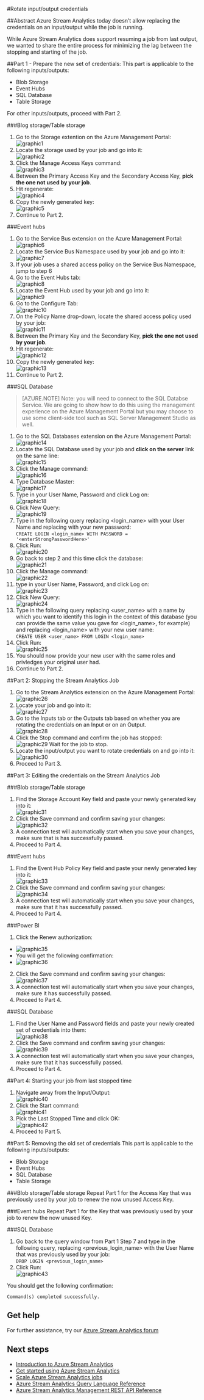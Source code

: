 <properties 
	pageTitle="Stream Analytics: Rotate log-in credentials for inputs and outputs | Microsoft Azure" 
	description="Learn how to update the credentials for Stream Analytics inputs and outputs." 
	services="stream-analytics" 
	documentationCenter="" 
	authors="jeffstokes72" 
	manager="paulettm" 
	editor="cgronlun"/>

<tags 
	ms.service="stream-analytics" 
	ms.devlang="na" 
	ms.topic="article" 
	ms.tgt_pltfrm="na" 
	ms.workload="data-services" 
	ms.date="10/05/2015" 
	ms.author="jeffstok"/>

#Rotate input/output credentials

##Abstract
Azure Stream Analytics today doesn’t allow replacing the credentials on an input/output while the job is running.

While Azure Stream Analytics does support resuming a job from last output, we wanted to share the entire process for minimizing the lag between the stopping and starting of the job.

##Part 1 - Prepare the new set of credentials:
This part is applicable to the following inputs/outputs:

* Blob Storage
* Event Hubs
* SQL Database
* Table Storage

For other inputs/outputs, proceed with Part 2.

###Blog storage/Table storage
1.  Go to the Storage extention on the Azure Management Portal:  
![graphic1][graphic1]
2.  Locate the storage used by your job and go into it:  
![graphic2][graphic2]
3.  Click the Manage Access Keys command:  
![graphic3][graphic3]
4.  Between the Primary Access Key and the Secondary Access Key, **pick the one not used by your job**.
5.  Hit regenerate:  
![graphic4][graphic4]
6.  Copy the newly generated key:  
![graphic5][graphic5]
7.  Continue to Part 2.

###Event hubs
1.  Go to the Service Bus extension on the Azure Management Portal:  
![graphic6][graphic6]
2.  Locate the Service Bus Namespace used by your job and go into it:  
![graphic7][graphic7]
3.  If your job uses a shared access policy on the Service Bus Namespace, jump to step 6  
4.  Go to the Event Hubs tab:  
![graphic8][graphic8]
5.  Locate the Event Hub used by your job and go into it:  
![graphic9][graphic9]
6.  Go to the Configure Tab:  
![graphic10][graphic10]
7.  On the Policy Name drop-down, locate the shared access policy used by your job:  
![graphic11][graphic11]
8.  Between the Primary Key and the Secondary Key, **pick the one not used by your job**.  
9.  Hit regenerate:  
![graphic12][graphic12]
10. Copy the newly generated key:  
![graphic13][graphic13]
11. Continue to Part 2.  

###SQL Database

>[AZURE.NOTE] Note: you will need to connect to the SQL Databse Service. We are going to show how to do this using the management experience on the Azure Management Portal but you may choose to use some client-side tool such as SQL Server Management Studio as well.

1.  Go to the SQL Databases extension on the Azure Management Portal:  
![graphic14][graphic14]
2.  Locate the SQL Database used by your job and **click on the server** link on the same line:  
![graphic15][graphic15]
3.  Click the Manage command:  
![graphic16][graphic16]
4.  Type Database Master:  
![graphic17][graphic17]
5.  Type in your User Name, Password and click Log on:  
![graphic18][graphic18]
6.  Click New Query:  
![graphic19][graphic19]
7.  Type in the following query replacing <login_name> with your User Name and replacing <enterStrongPasswordHere> with your new password:  
`CREATE LOGIN <login_name> WITH PASSWORD = '<enterStrongPasswordHere>'`
8.  Click Run:  
![graphic20][graphic20]
9.  Go back to step 2 and this time click the database:  
![graphic21][graphic21]
10. Click the Manage command:  
![graphic22][graphic22]
11. type in your User Name, Password, and click Log on:  
![graphic23][graphic23]
12. Click New Query:  
![graphic24][graphic24]
13. Type in the following query replacing <user_name> with a name by which you want to identify this login in the context of this database (you can provide the same value you gave for <login_name>, for example) and replacing <login_name> with your new user name:  
`CREATE USER <user_name> FROM LOGIN <login_name>`
14. Click Run:  
![graphic25][graphic25]
15. You should now provide your new user with the same roles and privledges your original user had.
16. Continue to Part 2.

##Part 2: Stopping the Stream Analytics Job
1.  Go to the Stream Analytics extension on the Azure Management Portal:  
![graphic26][graphic26]
2.  Locate your job and go into it:  
![graphic27][graphic27]
3.  Go to the Inputs tab or the Outputs tab based on whether you are rotating the credentials on an Input or on an Output.  
![graphic28][graphic28]
4.  Click the Stop command and confirm the job has stopped:  
![graphic29][graphic29]
Wait for the job to stop.
5.  Locate the input/output you want to rotate credentials on and go into it:  
![graphic30][graphic30]
6.  Proceed to Part 3.

##Part 3: Editing the credentials on the Stream Analytics Job

###Blob storage/Table storage
1.	Find the Storage Account Key field and paste your newly generated key into it:  
![graphic31][graphic31]
2.	Click the Save command and confirm saving your changes:  
![graphic32][graphic32]
3.	A connection test will automatically start when you save your changes, make sure that is has successfully passed.
4.	Proceed to Part 4.

###Event hubs
1.	Find the Event Hub Policy Key field and paste your newly generated key into it:  
![graphic33][graphic33]
2.	Click the Save command and confirm saving your changes:  
![graphic34][graphic34]
3.	A connection test will automatically start when you save your changes, make sure that it has successfully passed.
4.	Proceed to Part 4.

###Power BI
1.	Click the Renew authorization:  
* ![graphic35][graphic35]
* You will get the following confirmation:  
* ![graphic36][graphic36]
2.	Click the Save command and confirm saving your changes:  
![graphic37][graphic37]
3.	A connection test will automatically start when you save your changes, make sure it has successfully passed.
4.	Proceed to Part 4.

###SQL Database
1.	Find the User Name and Password fields and paste your newly created set of credentials into them:  
![graphic38][graphic38]
2.	Click the Save command and confirm saving your changes:  
![graphic39][graphic39]
3.	A connection test will automatically start when you save your changes, make sure that it has successfully passed.  
4.	Proceed to Part 4.

##Part 4: Starting your job from last stopped time
1.	Navigate away from the Input/Output:  
![graphic40][graphic40]
2.	Click the Start command:  
![graphic41][graphic41]
3.	Pick the Last Stopped Time and click OK:  
 ![graphic42][graphic42]
4.	Proceed to Part 5.  

##Part 5: Removing the old set of credentials
This part is applicable to the following inputs/outputs:
* Blob Storage
* Event Hubs
* SQL Database
* Table Storage

###Blob storage/Table storage
Repeat Part 1 for the Access Key that was previously used by your job to renew the now unused Access Key.

###Event hubs
Repeat Part 1 for the Key that was previously used by your job to renew the now unused Key.

###SQL Database
1.	Go back to the query window from Part 1 Step 7 and type in the following query, replacing <previous_login_name> with the User Name that was previously used by your job:  
`DROP LOGIN <previous_login_name>`  
2.	Click Run:  
	![graphic43][graphic43]  

You should get the following confirmation: 

	Command(s) completed successfully.

## Get help
For further assistance, try our [Azure Stream Analytics forum](https://social.msdn.microsoft.com/Forums/en-US/home?forum=AzureStreamAnalytics)

## Next steps

- [Introduction to Azure Stream Analytics](stream-analytics-introduction.md)
- [Get started using Azure Stream Analytics](stream-analytics-get-started.md)
- [Scale Azure Stream Analytics jobs](stream-analytics-scale-jobs.md)
- [Azure Stream Analytics Query Language Reference](https://msdn.microsoft.com/library/azure/dn834998.aspx)
- [Azure Stream Analytics Management REST API Reference](https://msdn.microsoft.com/library/azure/dn835031.aspx)


[graphic1]: ./media/stream-analytics-login-credentials-inputs-outputs/1-stream-analytics-login-credentials-inputs-outputs.png
[graphic2]: ./media/stream-analytics-login-credentials-inputs-outputs/2-stream-analytics-login-credentials-inputs-outputs.png
[graphic3]: ./media/stream-analytics-login-credentials-inputs-outputs/3-stream-analytics-login-credentials-inputs-outputs.png
[graphic4]: ./media/stream-analytics-login-credentials-inputs-outputs/4-stream-analytics-login-credentials-inputs-outputs.png
[graphic5]: ./media/stream-analytics-login-credentials-inputs-outputs/5-stream-analytics-login-credentials-inputs-outputs.png
[graphic6]: ./media/stream-analytics-login-credentials-inputs-outputs/6-stream-analytics-login-credentials-inputs-outputs.png
[graphic7]: ./media/stream-analytics-login-credentials-inputs-outputs/7-stream-analytics-login-credentials-inputs-outputs.png
[graphic8]: ./media/stream-analytics-login-credentials-inputs-outputs/8-stream-analytics-login-credentials-inputs-outputs.png
[graphic9]: ./media/stream-analytics-login-credentials-inputs-outputs/9-stream-analytics-login-credentials-inputs-outputs.png
[graphic10]: ./media/stream-analytics-login-credentials-inputs-outputs/10-stream-analytics-login-credentials-inputs-outputs.png
[graphic11]: ./media/stream-analytics-login-credentials-inputs-outputs/11-stream-analytics-login-credentials-inputs-outputs.png
[graphic12]: ./media/stream-analytics-login-credentials-inputs-outputs/12-stream-analytics-login-credentials-inputs-outputs.png
[graphic13]: ./media/stream-analytics-login-credentials-inputs-outputs/13-stream-analytics-login-credentials-inputs-outputs.png
[graphic14]: ./media/stream-analytics-login-credentials-inputs-outputs/14-stream-analytics-login-credentials-inputs-outputs.png
[graphic15]: ./media/stream-analytics-login-credentials-inputs-outputs/15-stream-analytics-login-credentials-inputs-outputs.png
[graphic16]: ./media/stream-analytics-login-credentials-inputs-outputs/16-stream-analytics-login-credentials-inputs-outputs.png
[graphic17]: ./media/stream-analytics-login-credentials-inputs-outputs/17-stream-analytics-login-credentials-inputs-outputs.png
[graphic18]: ./media/stream-analytics-login-credentials-inputs-outputs/18-stream-analytics-login-credentials-inputs-outputs.png
[graphic19]: ./media/stream-analytics-login-credentials-inputs-outputs/19-stream-analytics-login-credentials-inputs-outputs.png
[graphic20]: ./media/stream-analytics-login-credentials-inputs-outputs/20-stream-analytics-login-credentials-inputs-outputs.png
[graphic21]: ./media/stream-analytics-login-credentials-inputs-outputs/21-stream-analytics-login-credentials-inputs-outputs.png
[graphic22]: ./media/stream-analytics-login-credentials-inputs-outputs/22-stream-analytics-login-credentials-inputs-outputs.png
[graphic23]: ./media/stream-analytics-login-credentials-inputs-outputs/23-stream-analytics-login-credentials-inputs-outputs.png
[graphic24]: ./media/stream-analytics-login-credentials-inputs-outputs/24-stream-analytics-login-credentials-inputs-outputs.png
[graphic25]: ./media/stream-analytics-login-credentials-inputs-outputs/25-stream-analytics-login-credentials-inputs-outputs.png
[graphic26]: ./media/stream-analytics-login-credentials-inputs-outputs/26-stream-analytics-login-credentials-inputs-outputs.png
[graphic27]: ./media/stream-analytics-login-credentials-inputs-outputs/27-stream-analytics-login-credentials-inputs-outputs.png
[graphic28]: ./media/stream-analytics-login-credentials-inputs-outputs/28-stream-analytics-login-credentials-inputs-outputs.png
[graphic29]: ./media/stream-analytics-login-credentials-inputs-outputs/29-stream-analytics-login-credentials-inputs-outputs.png
[graphic30]: ./media/stream-analytics-login-credentials-inputs-outputs/30-stream-analytics-login-credentials-inputs-outputs.png
[graphic31]: ./media/stream-analytics-login-credentials-inputs-outputs/31-stream-analytics-login-credentials-inputs-outputs.png
[graphic32]: ./media/stream-analytics-login-credentials-inputs-outputs/32-stream-analytics-login-credentials-inputs-outputs.png
[graphic33]: ./media/stream-analytics-login-credentials-inputs-outputs/33-stream-analytics-login-credentials-inputs-outputs.png
[graphic34]: ./media/stream-analytics-login-credentials-inputs-outputs/34-stream-analytics-login-credentials-inputs-outputs.png
[graphic35]: ./media/stream-analytics-login-credentials-inputs-outputs/35-stream-analytics-login-credentials-inputs-outputs.png
[graphic36]: ./media/stream-analytics-login-credentials-inputs-outputs/36-stream-analytics-login-credentials-inputs-outputs.png
[graphic37]: ./media/stream-analytics-login-credentials-inputs-outputs/37-stream-analytics-login-credentials-inputs-outputs.png
[graphic38]: ./media/stream-analytics-login-credentials-inputs-outputs/38-stream-analytics-login-credentials-inputs-outputs.png
[graphic39]: ./media/stream-analytics-login-credentials-inputs-outputs/39-stream-analytics-login-credentials-inputs-outputs.png
[graphic40]: ./media/stream-analytics-login-credentials-inputs-outputs/40-stream-analytics-login-credentials-inputs-outputs.png
[graphic41]: ./media/stream-analytics-login-credentials-inputs-outputs/41-stream-analytics-login-credentials-inputs-outputs.png
[graphic42]: ./media/stream-analytics-login-credentials-inputs-outputs/42-stream-analytics-login-credentials-inputs-outputs.png
[graphic43]: ./media/stream-analytics-login-credentials-inputs-outputs/43-stream-analytics-login-credentials-inputs-outputs.png
 
